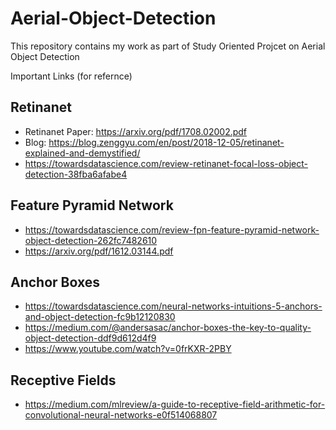 # Aerial-Object-Detection
This repository contains my work as part of Study Oriented Projcet on Aerial Object Detection

Important Links (for refernce)

## Retinanet

- Retinanet Paper: https://arxiv.org/pdf/1708.02002.pdf
- Blog: https://blog.zenggyu.com/en/post/2018-12-05/retinanet-explained-and-demystified/
- https://towardsdatascience.com/review-retinanet-focal-loss-object-detection-38fba6afabe4

## Feature Pyramid Network

- https://towardsdatascience.com/review-fpn-feature-pyramid-network-object-detection-262fc7482610
- https://arxiv.org/pdf/1612.03144.pdf

## Anchor Boxes

- https://towardsdatascience.com/neural-networks-intuitions-5-anchors-and-object-detection-fc9b12120830
- https://medium.com/@andersasac/anchor-boxes-the-key-to-quality-object-detection-ddf9d612d4f9
- https://www.youtube.com/watch?v=0frKXR-2PBY

## Receptive Fields

- https://medium.com/mlreview/a-guide-to-receptive-field-arithmetic-for-convolutional-neural-networks-e0f514068807
